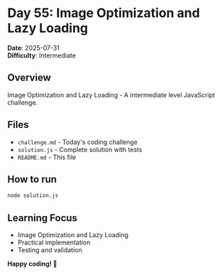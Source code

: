 # Day 55: Image Optimization and Lazy Loading

**Date**: 2025-07-31  
**Difficulty**: Intermediate

## Overview
Image Optimization and Lazy Loading - A intermediate level JavaScript challenge.

## Files
- `challenge.md` - Today's coding challenge
- `solution.js` - Complete solution with tests
- `README.md` - This file

## How to run
```bash
node solution.js
```

## Learning Focus
- Image Optimization and Lazy Loading
- Practical implementation
- Testing and validation

**Happy coding! 🚀**

